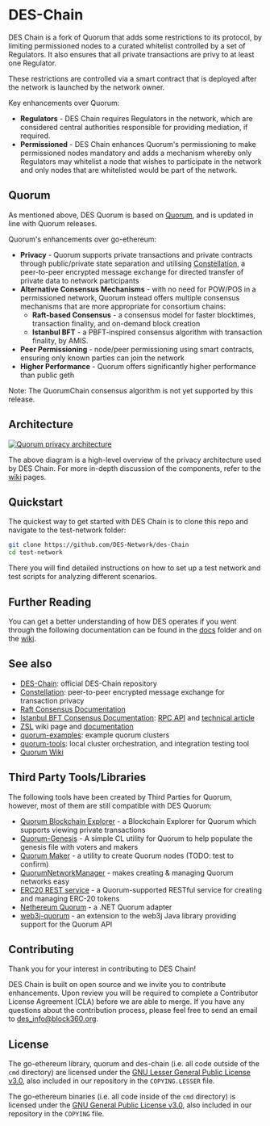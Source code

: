 # DES-Chain

DES Chain is a fork of Quorum that adds some restrictions to its protocol, by limiting permissioned nodes to a curated whitelist controlled by a set of Regulators. It also ensures that all private transactions are privy to at least one Regulator.

These restrictions are controlled via a smart contract that is deployed after the network is launched by the network owner.

Key enhancements over Quorum:
  * __Regulators__ - DES Chain requires Regulators in the network, which are considered central authorities responsible for providing mediation, if required.
  * __Permissioned__ - DES Chain enhances Quorum's permissioning to make permissioned nodes mandatory and adds a mechanism whereby only Regulators may whitelist a node that wishes to participate in the network and only nodes that are whitelisted would be part of the network.
  
## Quorum

As mentioned above, DES Quorum is based on [Quorum](https://github.com/jpmorganchase/quorum), and is updated in line with Quorum releases. 

Quorum's enhancements over go-ethereum:

  * __Privacy__ - Quorum supports private transactions and private contracts through public/private state separation and utilising [Constellation](https://github.com/jpmorganchase/constellation), a peer-to-peer encrypted message exchange for directed transfer of private data to network participants
  * __Alternative Consensus Mechanisms__ - with no need for POW/POS in a permissioned network, Quorum instead offers multiple consensus mechanisms that are more appropriate for consortium chains:
    * __Raft-based Consensus__ - a consensus model for faster blocktimes, transaction finality, and on-demand block creation
    * __Istanbul BFT__ - a PBFT-inspired consensus algorithm with transaction finality, by AMIS.
  * __Peer Permissioning__ - node/peer permissioning using smart contracts, ensuring only known parties can join the network
  * __Higher Performance__ - Quorum offers significantly higher performance than public geth

Note: The QuorumChain consensus algorithm is not yet supported by this release.

## Architecture

<a href="https://github.com/DES-Network/des-Chain/wiki/Transaction-Processing#private-transaction-process-flow">![Quorum privacy architecture](https://github.com/jpmorganchase/quorum-docs/raw/master/images/QuorumTransactionProcessing.JPG)</a>

The above diagram is a high-level overview of the privacy architecture used by DES Chain. For more in-depth discussion of the components, refer to the [wiki](https://github.com/DES-Network/des-Chain/wiki/) pages.

## Quickstart

The quickest way to get started with DES Chain is to clone this repo and navigate to the test-network folder:

```sh
git clone https://github.com/DES-Network/des-Chain
cd test-network
```

There you will find detailed instructions on how to set up a test network and test scripts for analyzing different scenarios.

## Further Reading

You can get a better understanding of how DES operates if you went through the following documentation can be found in the [docs](docs/) folder and on the [wiki](https://github.com/DES-Network/des-chain/wiki/).

## See also

* [DES-Chain](https://github.com/DES-Network/des-chain): official DES-Chain repository
* [Constellation](https://github.com/jpmorganchase/constellation): peer-to-peer encrypted message exchange for transaction privacy
* [Raft Consensus Documentation](raft/doc.md)
* [Istanbul BFT Consensus Documentation](https://github.com/ethereum/EIPs/issues/650): [RPC API](https://github.com/getamis/go-ethereum/wiki/RPC-API) and [technical article](https://medium.com/getamis/istanbul-bft-ibft-c2758b7fe6ff)
* [ZSL](https://github.com/jpmorganchase/quorum/wiki/ZSL) wiki page and [documentation](https://github.com/jpmorganchase/zsl-q/blob/master/README.md)
* [quorum-examples](https://github.com/jpmorganchase/quorum-examples): example quorum clusters
* [quorum-tools](https://github.com/jpmorganchase/quorum-tools): local cluster orchestration, and integration testing tool
* [Quorum Wiki](https://github.com/jpmorganchase/quorum/wiki)

## Third Party Tools/Libraries

The following tools have been created by Third Parties for Quorum, however, most of them are still compatible with DES Quorum:

* [Quorum Blockchain Explorer](https://github.com/blk-io/blk-explorer-free) - a Blockchain Explorer for Quorum which supports viewing private transactions
* [Quorum-Genesis](https://github.com/davebryson/quorum-genesis) - A simple CL utility for Quorum to help populate the genesis file with voters and makers
* [Quorum Maker](https://github.com/synechron-finlabs/quorum-maker/) - a utility to create Quorum nodes (TODO: test to confirm)
* [QuorumNetworkManager](https://github.com/ConsenSys/QuorumNetworkManager) - makes creating & managing Quorum networks easy
* [ERC20 REST service](https://github.com/blk-io/erc20-rest-service) - a Quorum-supported RESTful service for creating and managing ERC-20 tokens
* [Nethereum Quorum](https://github.com/Nethereum/Nethereum/tree/master/src/Nethereum.Quorum) - a .NET Quorum adapter
* [web3j-quorum](https://github.com/web3j/quorum) - an extension to the web3j Java library providing support for the Quorum API

## Contributing

Thank you for your interest in contributing to DES Chain!

DES Chain is built on open source and we invite you to contribute enhancements. Upon review you will be required to complete a Contributor License Agreement (CLA) before we are able to merge. If you have any questions about the contribution process, please feel free to send an email to [des_info@block360.org](mailto:des_info@block360.org).

## License

The go-ethereum library, quorum and des-chain (i.e. all code outside of the `cmd` directory) are licensed under the [GNU Lesser General Public License v3.0](https://www.gnu.org/licenses/lgpl-3.0.en.html), also included in our repository in the `COPYING.LESSER` file.

The go-ethereum binaries (i.e. all code inside of the `cmd` directory) is licensed under the [GNU General Public License v3.0](https://www.gnu.org/licenses/gpl-3.0.en.html), also included in our repository in the `COPYING` file.
